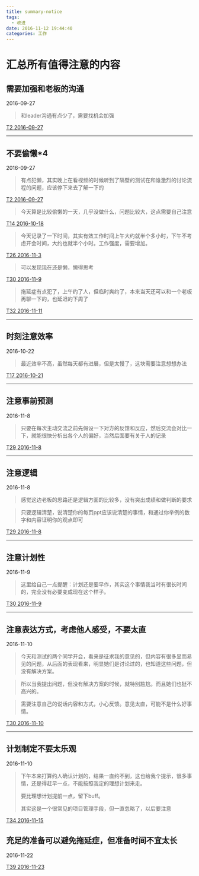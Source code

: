 ```yaml
---
title: summary-notice
tags:
  - 改进
date: 2016-11-12 19:44:40
categories: 工作
---
```

# 汇总所有值得注意的内容

## 需要加强和老板的沟通
2016-09-27

> 和leader沟通有点少了，需要找机会加强

[T2 2016-09-27](/2016/09/27/t002-diary/)

----------

## 不要偷懒*4
2016-09-27

> 有点犯懒，其实晚上在看视频的时候听到了隔壁的测试在和谁激烈的讨论流程的问题，应该停下来去了解一下的

[T2 2016-09-27](/2016/09/27/t002-diary/)

> 今天算是比较偷懒的一天，几乎没做什么，问题比较大，这点需要自己注意

[T14 2016-10-18](/2016/10/18/t014-diary/)

> 今天记录了一下时间，其实有效工作时间上午大约就半个多小时，下午不考虑开会时间，大约也就半个小时。工作强度，需要增加。

[T26 2016-11-3](/2016/11/03/t026-diary/)

>可以发现现在还是懒，懒得思考

[T30 2016-11-9](/2016/11/09/t030-diary/)

>拖延症有点犯了，上午约了人，但临时爽约了，本来当天还可以和一个老板再聊一下的，也延迟的下周了

[T32 2016-11-11](/2016/11/12/t032-diary/)

---

## 时刻注意效率
2016-10-22
> 最近效率不高，虽然每天都有进展，但是太慢了，这块需要注意想想办法

[T17 2016-10-21](/2016/10/22/t017-diary/)

----------

## 注意事前预测
2016-11-8
> 只要在每次主动交流之前先假设一下对方的反馈和反应，然后交流会对比一下，就能很快分析出各个人的偏好，当然后面要有关于人的记录

[T29 2016-11-8](/2016/11/09/t029-diary/)

----------

## 注意逻辑
2016-11-8
> 感觉这边老板的思路还是逻辑方面的比较多，没有突出成绩和做判断的要求

> 只要逻辑清楚，说清楚你的每页ppt应该说清楚的事情，和通过你举例的数字和内容证明你的观点即可

[T29 2016-11-8](/2016/11/09/t029-diary/)

----------

## 注意计划性
2016-11-9
> 这里给自己一点提醒：计划还是要早作，其实这个事情我当时有很长时间的，完全没有必要变成现在这个样子。

[T30 2016-11-9](/2016/11/09/t030-diary/)

----------

## 注意表达方式，考虑他人感受，不要太直
2016-11-10
> 今天和测试的两个同学开会，看来是征求我的意见的，但内容有很多显而易见的问题，从后面的表现看来，明显她们是讨论过的，也知道这些问题，但没有解决方案。

>所以当我提出问题，但没有解决方案的时候，就特别尴尬。而且她们也挺不高兴的。

>需要注意自己的说话内容和方式，小心反馈。意见太直，可能不是什么好事情。

[T30 2016-11-10](/2016/11/12/t031-diary/)

----------

## 计划制定不要太乐观
2016-11-10
> 下午本来打算约人确认计划的，结果一直约不到，这也给我个提示，很多事情，还是得赶早一点，不能按照我定的理想计划来走。
> 
> 要比理想计划提前一点，留下buff。
> 
> 其实这是一个很常见的项目管理手段，但一直忽略了，以后要注意

[T34 2016-11-15](/2016/11/15/t034-diary/)


## 充足的准备可以避免拖延症，但准备时间不宜太长
2016-11-22

[T39 2016-11-23](/2016/11/23/t039-diary/)